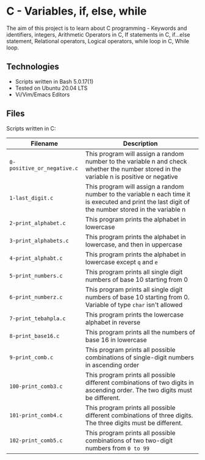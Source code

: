 # C - Variables, if, else, while

The aim of this project is to learn about C programming - Keywords and identifiers, integers, Arithmetic Operators in C, If statements in C, if…else statement, Relational operators, Logical operators, while loop in C, While loop.

## Technologies
* Scripts written in Bash 5.0.17(1)
* Tested on Ubuntu 20.04 LTS
* Vi/Vim/Emacs Editors

## Files
Scripts written in C:

| Filename | Description |
| -------- | ----------- |
| `0-positive_or_negative.c` | This program will assign a random number to the variable n and check  whether the number stored in the variable n is positive or negative |
| `1-last_digit.c` | This program will assign a random number to the variable n each time it is executed and print the last digit of the number stored in the variable n |
| `2-print_alphabet.c` | This program prints the alphabet in lowercase |
| `3-print_alphabets.c` | This program prints the alphabet in lowercase, and then in uppercase |
| `4-print_alphabt.c` | This program prints the alphabet in lowercase  except `q` and `e` |
| `5-print_numbers.c` | This program prints all single digit numbers of base 10 starting from 0 |
| `6-print_numberz.c` | This program prints all single digit numbers of base 10 starting from 0. Variable of type `char` isn't allowed |
| `7-print_tebahpla.c` | This program prints the lowercase alphabet in reverse |
| `8-print_base16.c` | This program prints all the numbers of base 16 in lowercase |
| `9-print_comb.c` | This program prints all possible combinations of single-digit numbers in ascending order |
| `100-print_comb3.c` | This program prints all possible different combinations of two digits in ascending order. The two digits must be different. |
| `101-print_comb4.c` | This program prints all possible different combinations of three digits. The three digits must be different. |
| `102-print_comb5.c` | This program prints all possible combinations of two two-digit numbers from `0 to 99` |

